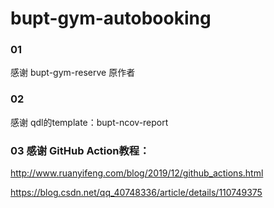 # bupt-gym-autobooking


### 01
感谢 bupt-gym-reserve 原作者


### 02
感谢 qdl的template：bupt-ncov-report


### 03 感谢 GitHub Action教程：

http://www.ruanyifeng.com/blog/2019/12/github_actions.html

https://blog.csdn.net/qq_40748336/article/details/110749375

